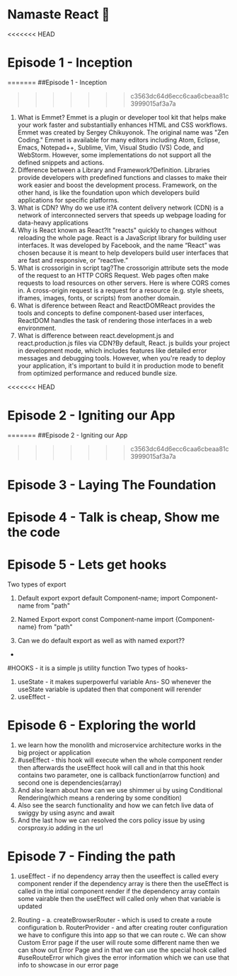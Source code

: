 
# Namaste React 🚀

<<<<<<< HEAD
# Episode 1 - Inception
=======
##Episode 1 - Inception
>>>>>>> c3563dc64d6ecc6caa6cbeaa81c3999015af3a7a
1. What is Emmet?
Emmet is a plugin or developer tool kit that helps make your work faster and substantially enhances HTML and CSS workflows.
Emmet was created by Sergey Chikuyonok. The original name was "Zen Coding." Emmet is available for many editors including Atom, Eclipse, Emacs, Notepad++, Sublime, Vim, Visual Studio (VS) Code, and WebStorm. However, some implementations do not support all the defined snippets and actions.
2. Difference between a Library and Framework?Definition. Libraries provide developers with predefined functions and classes to make their work easier and boost the development process. Framework, on the other hand, is like the foundation upon which developers build applications for specific platforms.
3. What is CDN? Why do we use it?A content delivery network (CDN) is a network of interconnected servers that speeds up webpage loading for data-heavy applications
4. Why is React known as React?It "reacts" quickly to changes without reloading the whole page. React is a JavaScript library for building user interfaces. It was developed by Facebook, and the name “React” was chosen because it is meant to help developers build user interfaces that are fast and responsive, or “reactive.”
5. What is crossorigin in script tag?The crossorigin attribute sets the mode of the request to an HTTP CORS Request. Web pages often make requests to load resources on other servers. Here is where CORS comes in. A cross-origin request is a request for a resource (e.g. style sheets, iframes, images, fonts, or scripts) from another domain.
6. What is diference between React and ReactDOMReact provides the tools and concepts to define component-based user interfaces, ReactDOM handles the task of rendering those interfaces in a web environment. 
7. What is difference between react.development.js and react.production.js files via CDN?By default, React. js builds your project in development mode, which includes features like detailed error messages and debugging tools. However, when you're ready to deploy your application, it's important to build it in production mode to benefit from optimized performance and reduced bundle size.

<<<<<<< HEAD
# Episode 2 - Igniting our App
=======
##Episode 2 - Igniting our App

>>>>>>> c3563dc64d6ecc6caa6cbeaa81c3999015af3a7a

# Episode 3 - Laying The Foundation

# Episode 4 - Talk is cheap, Show me the code

# Episode 5 - Lets get hooks

Two types of export

1. Default export
   export default Component-name;
   import Component-name from "path"
2. Named Export
   export const Component-name
   import {Component-name} from "path"

3. Can we do default export as well as with named export??
-

#HOOKS - it is a simple js utility function
Two types of hooks-
1. useState - it makes superpowerful variable
Ans- SO whenever the useState variable is updated then that component will rerender
2. useEffect - 

# Episode 6 - Exploring the world

1. we learn how the monolith and microservice architecture works in the big project or application
2. #useEffect - this hook will execute when the whole component render then afterwards the useEffect hook will call and in that this hook contains two parameter, one is callback function(arrow function) and second one is dependencies(array)
3. And also learn about how can we use shimmer ui by using Conditional Rendering(which means a rendering by some condition)
4. Also see the search functionality and how we can fetch live data of swiggy by using async and await
5. And the last how we can resolved the cors policy issue by using corsproxy.io adding in the url

# Episode 7 - Finding the path

1. useEffect - 
   if no dependency array then the useeffect is called every component render
   if the dependency array is there then the useEffect is called in the intial component render
   if the dependency array contain some vairable then the useEffect will called only when that variable is updated 

2. Routing - 
   a. createBrowserRouter - which is used to create a route configuration
   b. RouterProvider - and after creating router configuration we have to configure this into app so that we can route
   c. We can show Custom Error page if the user will route some different name then we can show out Error Page and in that we can use the special hook called #useRouteError which gives the error information which we can use that info to showcase in our error page